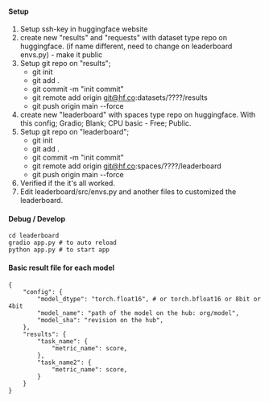#### Setup

1. Setup ssh-key in huggingface website
2. create new "results" and "requests" with dataset type repo on huggingface. (if name different, need to change on leaderboard envs.py) - make it public
3. Setup git repo on "results";
    - git init
    - git add .
    - git commit -m "init commit"
    - git remote add origin git@hf.co:datasets/????/results
    - git push origin main --force
4. create new "leaderboard" with spaces type repo on huggingface. With this config; Gradio; Blank; CPU basic - Free; Public.
5. Setup git repo on "leaderboard";
    - git init
    - git add .
    - git commit -m "init commit"
    - git remote add origin git@hf.co:spaces/????/leaderboard
    - git push origin main --force
6. Verified if the it's all worked.
7. Edit leaderboard/src/envs.py and another files to customized the leaderboard.

#### Debug / Develop
```
cd leaderboard
gradio app.py # to auto reload
python app.py # to start app
```

#### Basic result file for each model

```
{
    "config": {
        "model_dtype": "torch.float16", # or torch.bfloat16 or 8bit or 4bit
        "model_name": "path of the model on the hub: org/model",
        "model_sha": "revision on the hub",
    },
    "results": {
        "task_name": {
            "metric_name": score,
        },
        "task_name2": {
            "metric_name": score,
        }
    }
}
```